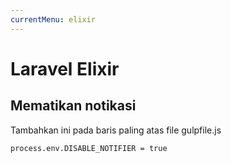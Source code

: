 ```yaml
---
currentMenu: elixir 
---
```


Laravel Elixir
==============

## Mematikan notikasi

Tambahkan ini pada baris paling atas file gulpfile.js

```
process.env.DISABLE_NOTIFIER = true
```
